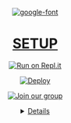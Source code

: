 <div align="center">

<a href="https://bit.ly/3lC8I7t"><img src="https://telegra.ph/file/525403727a7f90ed9fc08.jpg"  alt="google-font" border="0"></a>

  # <u> SETUP <u>

  

[![Run on Repl.it](https://www.linkpicture.com/q/Untitled-3_10.jpg)](https://replit.com/@AjnasDqz/ELSAMWOL-QR-1)

[![Deploy](https://www.linkpicture.com/q/heroku.jpg)](https://heroku.com/deploy?template=https://github.com/AJNAS-SK/ElsaMwol)

     

<a href="https://chat.whatsapp.com/C8pNiK1gjWSDsoFhJaV6lK"><img src="https://www.linkpicture.com/q/LPic614d2f8eed9fe797753793.png" alt="Join our group" height="25" width="500" border="0"></a>

  

  </p>

  

  </p>

  

<details>

    <summary>⏬<b>CLICK HERE FOR MORE INFO⏬</b></summary>
<div align="center">
  
## [![Typing SVG](https://readme-typing-svg.herokuapp.com?font=Times&color=F7001E&size=25&lines=ELSA+MWOL+Whatsapp+Bot;With+Tons+of+features;Complete+Malayalam+content;Best+Bgm+Bot;Edited+from+WhatsAsena;Made+By+AJNAS+SK)](https://bit.ly/3lC8I7t)
  
<div align="center">
  <img border-radius: 15px src="https://telegra.ph/file/020fcb811ac671543ea30.jpg" width="350" height="300"/>
  


  




  




  



<p align="center">
    
<a href="#"><img title="Elsa Mwol"
 src="https://img.shields.io/badge/-Elsa%20Mowl-blue?&style=for-the-badge"></a>
 </p>
  <p align="center">
<a href="https://wa.me/917736703116"><img title="Author" src="https://img.shields.io/badge/Author-AJNAS-Ser/Elsa%20Mowl?color=Blue&style=for-the-badge&logo=whatsapp"></a>
 </p>
 
## Subscriber My Channel More Updates Coming Soon..
 


 ##
https://youtu.be/L8E4enqfYik
 
# 📢 Guide
Click WA logo to Join Support Group 👇
    <br>
<br>
  [![join](https://opportunitiesforyoungkenyans.co.ke/wp-content/uploads/2020/05/images.png-whatsapp.png)](https://chat.whatsapp.com/C8pNiK1gjWSDsoFhJaV6lK)
  <div align="center">
 


# Elsa Mwol WhatsApp Bot 

# Setup
<div align="center">

  ### Simple Method
  
[![Run on Repl.it](https://www.linkpicture.com/q/Untitled-3_10.jpg)](https://replit.com/@AjnasDqz/ELSAMWOL-QR-1)

[![Deploy](https://www.linkpicture.com/q/heroku.jpg)](https://heroku.com/deploy?template=https://github.com/AJNAS-SK/ElsaMwol)
     </div>
     
     ## TERMUX SET UP
  
## The Hard Method

```js
GET QR
$ apt update
$ apt install nodejs --fix-missing
$ pkg install git
$ git clone https://github.com/AJNAS+SK/ElsaMwol
$ cd ElsaMwol
$ chmod +x *
$ npm install @adiwajshing/baileys
$ npm install chalk
$ node qr.js
```
      
```js
SETUP

$ git clone https://github.com/AJNAS-SK/ElsaMwol
$ cd ElsaMwol
$ chmod +x *
$ npm i
$ node qr.js
   // scan the qr using whatsapp web on your phone
$ node bot.js
```


### ⚠️ Warning! 
```
Due to Userbot; Your WhatsApp account may be banned.
This is an open source project, you are responsible for everything you do. 
Absolutely, A-J-N-A-S do not accept responsibility.
By establishing the Userbot, you are deemed to have accepted these responsibilities.
```

[![AJNAS SK](https://github.com/Platane/snk/raw/output/github-contribution-grid-snake.svg)](https://bit.ly/2XqQKMU)

Project created by AJNAS to make it public

© Reserved
